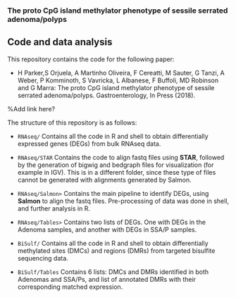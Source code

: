 ### The proto CpG island methylator phenotype of sessile serrated adenoma/polyps
## Code and data analysis

This repository contains the code for the following paper:

* H Parker,S Orjuela, A Martinho Oliveira, F Cereatti, M Sauter, G Tanzi, A Weber, P Komminoth, S Vavricka, L Albanese, F Buffoli, MD Robinson and G Marra: The proto CpG island methylator phenotype of sessile serrated adenoma/polyps. Gastroenterology, In Press (2018).

%Add link here?

The structure of this repository is as follows:

* `RNAseq/`
Contains all the code in R and shell to obtain differentially expressed genes (DEGs) from bulk RNAseq data.

* `RNAseq/STAR`
Contains the code to align fastq files using __STAR__, followed by the generation of bigwig and bedgraph files for visualization (for example in IGV). This is in a different folder, since these type of files cannot be generated with alignments generated by Salmon.

* `RNAseq/Salmon>`
Contains the main pipeline to identify DEGs, using __Salmon__ to align the fastq files. Pre-processing of data was done in shell, and further analysis in R.

* `RNAseq/Tables>`
Contains two lists of DEGs. One with DEGs in the Adenoma samples, and another with DEGs in SSA/P samples.

* `BiSulf/`
Contains all the code in R and shell to obtain differentially methylated sites (DMCs) and regions (DMRs) from targeted bisulfite sequencing data. 

* `BiSulf/Tables`
Contains 6 lists: DMCs and DMRs identified in both Adenomas and SSA/Ps, and list of annotated DMRs with their corresponding matched expression.



